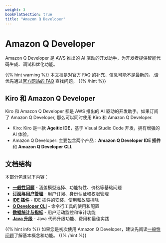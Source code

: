 ```yaml
---
weight: 3
bookFlatSection: true
title: "Amazon Q Developer"
---
```


# Amazon Q Developer

Amazon Q Developer 是 AWS 推出的 AI 驱动的开发助手，为开发者提供智能代码生成、调试和优化功能。

{{% hint warning %}}
本文档是对官方 FAQ 的补充，信息可能不是最新的。.请优先通过[官方网站的 FAQ](https://aws.amazon.com/q/developer/faqs/) 查找问题。
{{% /hint %}}

## Kiro 和 Amazon Q Developer

Kiro 和 Amazon Q Developer 都是 AWS 推出的 AI 驱动的开发助手。如果订阅了 Amazon Q Developer, 那么可以同时使用 Kiro 和 Amazon Q Developer.

- Kiro: Kiro 是一款 **Ageitic IDE**，基于 Visual Studio Code 开发，拥有增强的 AI 体验。
- Amazon Q Developer: 主要包含两个产品：**Amazon Q Developer IDE 插件**和 **Amazon Q Developer CLI**.

## 文档结构

本部分包含以下内容：

- **[一般性问题](general/)** - 涵盖模型选择、功能特性、价格等基础问题
- **[订阅与用户管理](subscription/)** - 用户订阅、身份认证和权限管理
- **[IDE 插件](ide-plugin/)** - IDE 插件的安装、使用和故障排除
- **[Q Developer CLI](cli/)** - 命令行工具的使用和配置
- **[数据统计与指标](metrics/)** - 用户活动监控和审计功能
- **[Java 升级](java-upgrade/)** - Java 代码升级功能、费用和最佳实践

{{% hint info %}}
如果您是初次使用 Amazon Q Developer，建议先阅读[一般性问题](general/)了解基本概念和功能。
{{% /hint %}}

